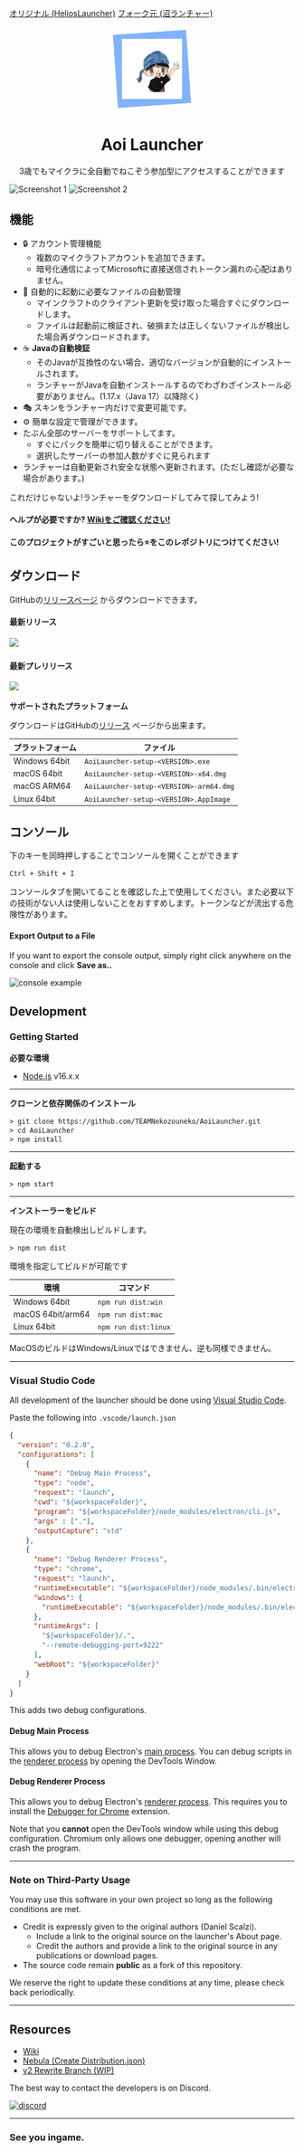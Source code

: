 [オリジナル (HeliosLauncher)](github.com/dscalzi/HeliosLauncher) [フォーク元 (沼ランチャー)](https://github.com/TeamKun/NumaLauncher)

<p align="center"><img src="./app/assets/images/SealCircle.svg" width="150px" height="150px" alt="aventium softworks"></p>

<h1 align="center">Aoi Launcher</h1>

<p align="center">3歳でもマイクラに全自動でねこぞう参加型にアクセスすることができます</p>

![Screenshot 1](https://user-images.githubusercontent.com/70869837/161360213-06a58f9b-0eb5-42a0-b7a5-14b252c2bdbc.png)
![Screenshot 2](https://user-images.githubusercontent.com/70869837/161360193-1dc65592-b9ac-4136-979e-116a828e97d6.png)

## 機能

* 🔒 アカウント管理機能
  * 複数のマイクラフトアカウントを追加できます。
  * 暗号化通信によってMicrosoftに直接送信されトークン漏れの心配はありません。
* 📂 自動的に起動に必要なファイルの自動管理
  * マインクラフトのクライアント更新を受け取った場合すぐにダウンロードします。
  * ファイルは起動前に検証され、破損または正しくないファイルが検出した場合再ダウンロードされます。
* ☕ **Javaの自動検証**
  * そのJavaが互換性のない場合、適切なバージョンが自動的にインストールされます。
  * ランチャーがJavaを自動インストールするのでわざわざインストール必要がありません。(1.17.x（Java 17）以降除く)
* 🎭 スキンをランチャー内だけで変更可能です。
* ⚙️ 簡単な設定で管理ができます。
* たぶん全部のサーバーをサポートしてます。
  * すぐにパックを簡単に切り替えることができます。
  * 選択したサーバーの参加人数がすぐに見られます
* ランチャーは自動更新され安全な状態へ更新されます。(ただし確認が必要な場合があります。)

これだけじゃないよ!ランチャーをダウンロードしてみて探してみよう!

#### ヘルプが必要ですか? [Wikiをご確認ください!][wiki]

#### このプロジェクトがすごいと思ったら⭐をこのレポジトリにつけてください!

## ダウンロード

GitHubの[リリースページ](https://github.com/TEAMNekozouneko/AoiLauncher/releases) からダウンロードできます。

#### 最新リリース

[![](https://img.shields.io/github/release/TEAMNekozouneko/AoiLauncher.svg?style=flat-square)](https://github.com/dscalzi/HeliosLauncher/releases/latest)

#### 最新プレリリース
[![](https://img.shields.io/github/release/TEAMNekozouneko/AoiLauncher/all.svg?style=flat-square)](https://github.com/dscalzi/HeliosLauncher/releases)

**サポートされたプラットフォーム**

ダウンロードはGitHubの[リリース](https://github.com/TEAMNekozouneko/AoiLauncher/releases) ページから出来ます。

| プラットフォーム| ファイル                                  |
| ------------- | --------------------------------------- |
| Windows 64bit | `AoiLauncher-setup-<VERSION>.exe`       |
| macOS 64bit   | `AoiLauncher-setup-<VERSION>-x64.dmg`   |
| macOS ARM64   | `AoiLauncher-setup-<VERSION>-arm64.dmg` |
| Linux 64bit   | `AoiLauncher-setup-<VERSION>.AppImage`  |

## コンソール

下のキーを同時押しすることでコンソールを開くことができます

```console
Ctrl + Shift + I
```

コンソールタブを開いてることを確認した上で使用してください。また必要以下の技術がない人は使用しないことをおすすめします。トークンなどが流出する危険性があります。

#### Export Output to a File

If you want to export the console output, simply right click anywhere on the console and click **Save as..**

![console example](https://i.imgur.com/T5e73jP.png)


## Development

### Getting Started

**必要な環境**

* [Node.js][nodejs] v16.x.x

---

**クローンと依存関係のインストール**

```console
> git clone https://github.com/TEAMNekozouneko/AoiLauncher.git
> cd AoiLauncher
> npm install
```

---

**起動する**

```console
> npm start
```

---

**インストーラーをビルド**

現在の環境を自動検出しビルドします。

```console
> npm run dist
```

環境を指定してビルドが可能です

| 環境               | コマンド              |
| ----------------- | -------------------- |
| Windows 64bit     | `npm run dist:win`   |
| macOS 64bit/arm64 | `npm run dist:mac`   |
| Linux 64bit       | `npm run dist:linux` |

MacOSのビルドはWindows/Linuxではできません、逆も同様できません。

---

### Visual Studio Code

All development of the launcher should be done using [Visual Studio Code][vscode].

Paste the following into `.vscode/launch.json`

```JSON
{
  "version": "0.2.0",
  "configurations": [
    {
      "name": "Debug Main Process",
      "type": "node",
      "request": "launch",
      "cwd": "${workspaceFolder}",
      "program": "${workspaceFolder}/node_modules/electron/cli.js",
      "args" : ["."],
      "outputCapture": "std"
    },
    {
      "name": "Debug Renderer Process",
      "type": "chrome",
      "request": "launch",
      "runtimeExecutable": "${workspaceFolder}/node_modules/.bin/electron",
      "windows": {
        "runtimeExecutable": "${workspaceFolder}/node_modules/.bin/electron.cmd"
      },
      "runtimeArgs": [
        "${workspaceFolder}/.",
        "--remote-debugging-port=9222"
      ],
      "webRoot": "${workspaceFolder}"
    }
  ]
}
```

This adds two debug configurations.

#### Debug Main Process

This allows you to debug Electron's [main process][mainprocess]. You can debug scripts in the [renderer process][rendererprocess] by opening the DevTools Window.

#### Debug Renderer Process

This allows you to debug Electron's [renderer process][rendererprocess]. This requires you to install the [Debugger for Chrome][chromedebugger] extension.

Note that you **cannot** open the DevTools window while using this debug configuration. Chromium only allows one debugger, opening another will crash the program.

---

### Note on Third-Party Usage

You may use this software in your own project so long as the following conditions are met.

* Credit is expressly given to the original authors (Daniel Scalzi).
  * Include a link to the original source on the launcher's About page.
  * Credit the authors and provide a link to the original source in any publications or download pages.
* The source code remain **public** as a fork of this repository.

We reserve the right to update these conditions at any time, please check back periodically.

---

## Resources

* [Wiki][wiki]
* [Nebula (Create Distribution.json)][nebula]
* [v2 Rewrite Branch (WIP)][v2branch]

The best way to contact the developers is on Discord.

[![discord](https://discordapp.com/api/guilds/896668963709255680/embed.png?style=banner3)][discord]

---

### See you ingame.


[nodejs]: https://nodejs.org/en/ 'Node.js'
[vscode]: https://code.visualstudio.com/ 'Visual Studio Code'
[mainprocess]: https://electronjs.org/docs/tutorial/application-architecture#main-and-renderer-processes 'Main Process'
[rendererprocess]: https://electronjs.org/docs/tutorial/application-architecture#main-and-renderer-processes 'Renderer Process'
[chromedebugger]: https://marketplace.visualstudio.com/items?itemName=msjsdiag.debugger-for-chrome 'Debugger for Chrome'
[discord]: https://discord.gg/zNWUXdt 'Discord'
[wiki]: https://github.com/dscalzi/HeliosLauncher/wiki 'wiki'
[nebula]: https://github.com/dscalzi/Nebula 'dscalzi/Nebula'
[v2branch]: https://github.com/dscalzi/HeliosLauncher/tree/ts-refactor 'v2 branch'
